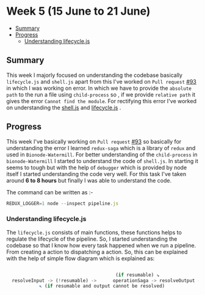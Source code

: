 # Week 5 (15 June to 21 June)


- [Summary](#summary)
- [Progress](#progress)
     - [Understanding lifecycle.js](#understanding-lifecycle.js-)


## Summary

This week I majorly focused on understanding the codebase basically `lifecycle.js` and `shell.js` apart from this I've
worked on `Pull request` [#93](https://github.com/bionode/bionode-watermill/pull/93) in which I was working on error. In which
we have to provide the `absolute path` to the run a file using `child-process` so , if we provide `relative path` it gives the 
error `Cannot find the module`. For rectifying this error I've worked on understanding the [shell.js](https://github.com/evoxtorm/bionode-watermill/blob/master/lib/utils/shell.js) and [lifecycle.js](https://github.com/evoxtorm/bionode-watermill/blob/master/lib/sagas/lifecycle.js) .


## Progress

This week I've basically working on `Pull request` [#93](https://github.com/bionode/bionode-watermill/pull/93) so basically 
for understanding the error I learned `redux-saga` which is a library of `redux` and used in `Bionode-Watermill`. For better
understanding of the `child-process` in `bionode-Watermill` I started to understand the code of `shell.js`. In starting 
it seems to tough but with the help of `debugger` which is provided by node itself I started understanding the code
very well. For this task I've taken around **6 to 8 hours** but finally I was able to understand the code.

The command can be written as :-

```js
REDUX_LOGGER=1 node --inspect pipeline.js
```

### Understanding lifecycle.js

The `lifecycle.js` consists of main functions, these functions helps to regulate the lifecycle of the pipeline. So, I started 
understanding the codebase so that I know how every task happened when we run a pipeline. From creating a action to 
dispatching a action. So, this can be explained with the help of simple flow diagram which is explained as:

```javascript

                                        (if resumable) ↘︎
  resolveInput -> (!resumable) ->      operationSaga -> resolveOutput -> validateOutput
            ↖︎ (if resumable and output cannot be resolved) 
```

